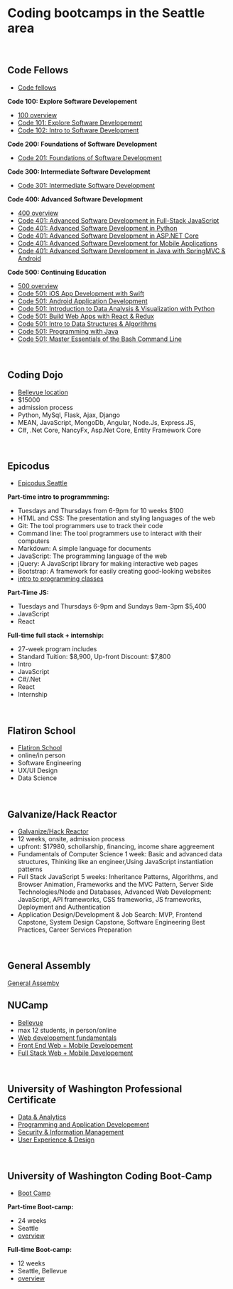 # Coding bootcamps in the Seattle area  
<br>

## Code Fellows
- [Code fellows](https://www.codefellows.org/)  

**Code 100: Explore Software Developement**
- [100 overview](https://www.codefellows.org/courses/code-100/)  
- [Code 101: Explore Software Developement](https://www.codefellows.org/courses/code-101/explore-software-development/)  
- [Code 102: Intro to Software Development](https://www.codefellows.org/courses/code-102/intro-to-software-development/)  

**Code 200: Foundations of Software Development**
- [Code 201: Foundations of Software Development](https://www.codefellows.org/courses/code-201/foundations-of-software-development/)  

**Code 300: Intermediate Software Development**
- [Code 301: Intermediate Software Development](https://www.codefellows.org/courses/code-301/intermediate-software-development/)  

**Code 400: Advanced Software Development**
- [400 overview](https://www.codefellows.org/courses/code-400/)  
- [Code 401: Advanced Software Development in Full-Stack JavaScript](https://www.codefellows.org/courses/code-401/advanced-software-development-in-full-stack-javascript/)  
- [Code 401: Advanced Software Development in Python](https://www.codefellows.org/courses/code-401/advanced-software-development-in-python/)  
- [Code 401: Advanced Software Development in ASP.NET Core](https://www.codefellows.org/courses/code-401/advanced-software-development-in-asp-net-core/)  
- [Code 401: Advanced Software Development for Mobile Applications](https://www.codefellows.org/courses/code-401/advanced-software-development-for-mobile-applications/)  
- [Code 401: Advanced Software Development in Java with SpringMVC & Android](https://www.codefellows.org/courses/code-401/advanced-software-development-in-java-with-springmvc-and-android/)  
  
**Code 500: Continuing Education**
- [500 overview](https://www.codefellows.org/courses/code-500/)  
- [Code 501: iOS App Development with Swift](https://www.codefellows.org/courses/code-501/ios-app-development-with-swift/)  
- [Code 501: Android Application Development](https://www.codefellows.org/courses/code-501/android-application-development/)   
- [Code 501: Introduction to Data Analysis & Visualization with Python](https://www.codefellows.org/courses/code-501/introduction-to-data-analysis-and-visualization-with-python/)  
- [Code 501: Build Web Apps with React & Redux](https://www.codefellows.org/courses/code-501/web-application-development-with-react-and-redux/)  
- [Code 501: Intro to Data Structures & Algorithms](https://www.codefellows.org/courses/code-501/data-structures-and-algorithms/)  
- [Code 501: Programming with Java](https://www.codefellows.org/courses/code-501/programming-with-java/)  
- [Code 501: Master Essentials of the Bash Command Line](https://www.codefellows.org/courses/code-501/master-essentials-of-the-bash-command-line/)  
<br>

## Coding Dojo
- [Bellevue location](https://www.codingdojo.com/seattle)
- $15000
- admission process  
- Python, MySql, Flask, Ajax, Django
- MEAN, JavaScript, MongoDb, Angular, Node.Js, Express.JS, 
- C#, .Net Core, NancyFx, Asp.Net Core, Entity Framework Core  
<br>

## Epicodus   
- [Epicodus Seattle](https://www.epicodus.com/seattle)  

**Part-time intro to programmming:**
- Tuesdays and Thursdays from 6-9pm for 10 weeks $100  
- HTML and CSS: The presentation and styling languages of the web  
- Git: The tool programmers use to track their code  
- Command line: The tool programmers use to interact with their computers  
- Markdown: A simple language for documents  
- JavaScript: The programming language of the web  
- jQuery: A JavaScript library for making interactive web pages  
- Bootstrap: A framework for easily creating good-looking websites  
- [intro to programming classes](https://www.learnhowtoprogram.com/intro-to-programming-evening)  

**Part-Time JS:**
- Tuesdays and Thursdays 6-9pm and Sundays 9am-3pm $5,400  
- JavaScript  
- React  

**Full-time full stack + internship:**
- 27-week program includes
- Standard Tuition: $8,900, Up-front Discount: $7,800
- Intro
- JavaScript
- C#/.Net
- React
- Internship
<br>

## Flatiron School
- [Flatiron School](https://flatironschool.com/campuses/seattle?utm_source=google&utm_medium=organic&utm_campaign=gmb)
- online/in person
- Software Engineering
- UX/UI Design
- Data Science
<br>

## Galvanize/Hack Reactor
- [Galvanize/Hack Reactor](https://www.galvanize.com/web-development)
- 12 weeks, onsite, admission process
- upfront: $17980, schollarship, financing, income share aggreement
- Fundamentals of Computer Science 1 week: Basic and advanced data structures, Thinking like an engineer,Using JavaScript instantiation patterns
- Full Stack JavaScript 5 weeks: Inheritance Patterns, Algorithms, and Browser Animation, Frameworks and the MVC Pattern, Server Side Technologies/Node and Databases, Advanced Web Development: JavaScript, API frameworks, CSS frameworks, JS frameworks, Deployment and Authentication
- Application Design/Development & Job Search: MVP, Frontend Capstone, System Design Capstone, Software Engineering Best Practices, Career Services Preparation  
<br>

## General Assembly
[General Assemby](https://generalassemb.ly/locations/seattle)
<br>

## NUCamp
- [Bellevue](https://www.nucamp.co/community/wa/bellevue)
- max 12 students, in person/online
- [Web developement fundamentals](https://www.nucamp.co/bootcamp-overview/web-development-fundamentals)
- [Front End Web + Mobile Developement](https://www.nucamp.co/bootcamp-overview/front-end-web-development)
- [Full Stack Web + Mobile Developement](https://www.nucamp.co/bootcamp-overview/full-stack-web-mobile-development)
<br>

## University of Washington Professional Certificate
- [Data & Analytics](https://www.pce.uw.edu/program-finder?type=Certificate&aos=Computing_IT%2CDataManagement_Analysis&term=it)  
- [Programming and Application Developement](https://www.pce.uw.edu/program-finder?type=Certificate&aos=Computing_IT%2CApplicationDevelopment&term=it)  
- [Security & Information Management](https://www.pce.uw.edu/program-finder?type=Certificate&aos=Computing_IT%2CITSecurity_RiskManagement&term=it)  
- [User Experience & Design](https://www.pce.uw.edu/program-finder?type=Certificate&aos=Computing_IT%2CUserExperience_Design&term=it)  
<br>

## University of Washington Coding Boot-Camp
- [Boot Camp](https://bootcamp.uw.edu/)  

**Part-time Boot-camp:**
- 24 weeks  
- Seattle  
- [overview](https://bootcamp.uw.edu/wp-content/uploads/sites/61/2018/04/UW_Coding_Curriculum_Overview.pdf)  

**Full-time Boot-camp:**
- 12 weeks  
- Seattle, Bellevue  
- [overview](https://bootcamp.uw.edu/wp-content/uploads/sites/61/2019/01/uwashington_curriculum_full_time_coding.pdf)  

  






